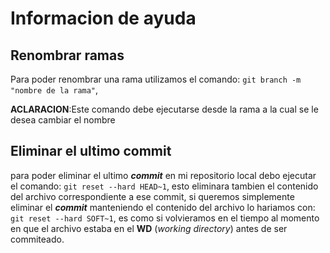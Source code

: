 # Informacion de ayuda

## Renombrar ramas

Para poder renombrar una rama utilizamos el comando: `git branch -m "nombre de la rama"`,

**ACLARACION**:Este comando debe ejecutarse desde la rama a la cual se le desea cambiar el nombre

## Eliminar el ultimo commit

para poder eliminar el ultimo **_commit_** en mi repositorio local debo ejecutar el comando: `git reset --hard HEAD~1`, esto eliminara tambien el contenido del archivo correspondiente a ese commit, si queremos simplemente eliminar el **_commit_** manteniendo el contenido del archivo lo hariamos con: `git reset --hard SOFT~1`, es como si volvieramos en el tiempo al momento en que el archivo estaba en el **WD** (_working directory_) antes de ser commiteado.
